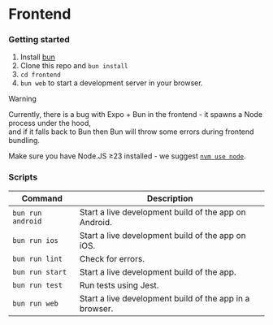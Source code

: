 # Frontend

<!-- TODO: add sections and organize as in root README.md -->

### Getting started

1. Install [bun](https://bun.sh/)
2. Clone this repo and `bun install`
3. `cd frontend`
4. `bun web` to start a development server in your browser.

> [!WARNING]  
> Currently, there is a bug with Expo + Bun in the frontend - it spawns a Node process under the hood,<br>
> and if it falls back to Bun then Bun will throw some errors during frontend bundling.
>
> Make sure you have Node.JS ≥23 installed - we suggest [`nvm use node`](https://github.com/nvm-sh/nvm).

### Scripts
| Command           | Description                                             |
| ----------------- | ------------------------------------------------------- |
| `bun run android` | Start a live development build of the app on Android.   |
| `bun run ios`     | Start a live development build of the app on iOS.       |
| `bun run lint`    | Check for errors.                                       |
| `bun run start`   | Start a live development build of the app.              |
| `bun run test`    | Run tests using Jest.                                   |
| `bun run web`     | Start a live development build of the app in a browser. |
